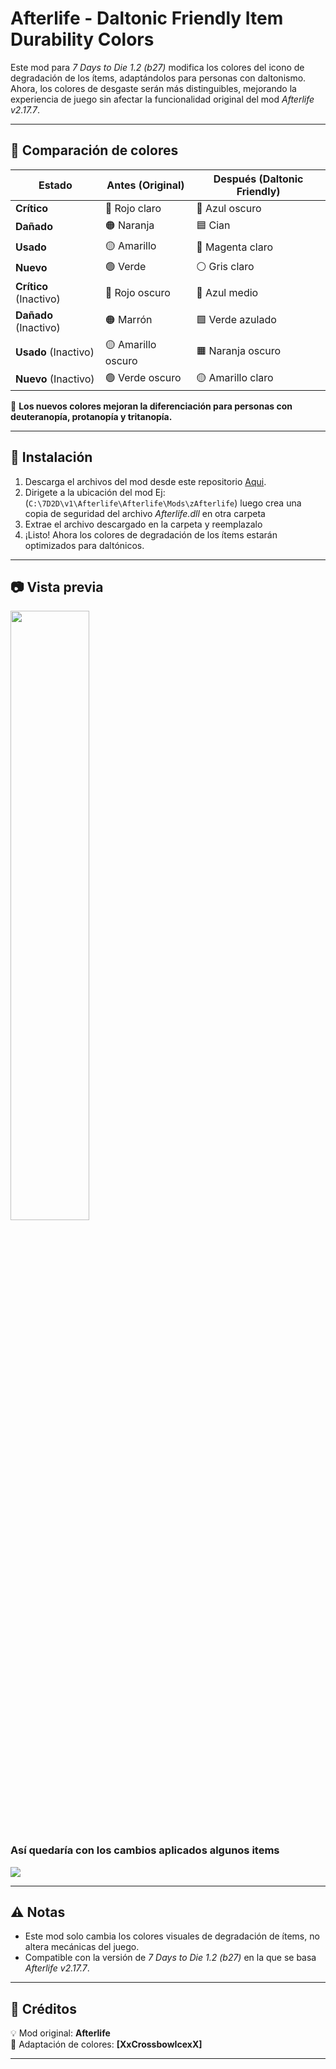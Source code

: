 # **Afterlife - Daltonic Friendly Item Durability Colors**  

Este mod para *7 Days to Die 1.2 (b27)* modifica los colores del icono de degradación de los ítems, adaptándolos para personas con daltonismo. Ahora, los colores de desgaste serán más distinguibles, mejorando la experiencia de juego sin afectar la funcionalidad original del mod *Afterlife v2.17.7*.  

---

## **🎨 Comparación de colores**  

| Estado        | Antes (Original) | Después (Daltonic Friendly) |
|--------------|-----------------|-----------------------------|
| **Crítico**  | 🔴 Rojo claro    | 🔵 Azul oscuro            |
| **Dañado**   | 🟠 Naranja       | 🟦 Cian                   |
| **Usado**    | 🟡 Amarillo      | 💜 Magenta claro          |
| **Nuevo**    | 🟢 Verde         | ⚪ Gris claro             |
| **Crítico** (Inactivo) | 🔴 Rojo oscuro     | 🔵 Azul medio         |
| **Dañado** (Inactivo)  | 🟠 Marrón          | 🟩 Verde azulado      |
| **Usado** (Inactivo)   | 🟡 Amarillo oscuro | 🟧 Naranja oscuro     |
| **Nuevo** (Inactivo)   | 🟢 Verde oscuro    | 🟡 Amarillo claro     |

🔹 **Los nuevos colores mejoran la diferenciación para personas con deuteranopía, protanopía y tritanopía.**  

---

## **📂 Instalación**  

1. Descarga el archivos del mod desde este repositorio [Aqui](https://github.com/XxCrossbowIcexX/7DTD-AL-Degradation-Color/releases/tag/v2.17.7).
2. Dirigete a la ubicación del mod Ej: (`C:\7D2D\v1\Afterlife\Afterlife\Mods\zAfterlife`) luego crea una copia de seguridad del archivo *Afterlife.dll* en otra carpeta 
3. Extrae el archivo descargado en la carpeta y reemplazalo  
4. ¡Listo! Ahora los colores de degradación de los ítems estarán optimizados para daltónicos.  

---

## **📷 Vista previa**  

<img src="https://github.com/user-attachments/assets/dbcfa6ce-79b5-42ff-a86d-ea94c44230b1" width="50%" />

### **Así quedaría con los cambios aplicados algunos items** ###

<img src="https://github.com/user-attachments/assets/665350ce-dca1-4d18-9ced-2aafed8e4c28" />

---

## **⚠️ Notas**  

- Este mod solo cambia los colores visuales de degradación de ítems, no altera mecánicas del juego.  
- Compatible con la versión de *7 Days to Die 1.2 (b27)* en la que se basa *Afterlife v2.17.7*.  

---

## **🤝 Créditos**  

💡 Mod original: **Afterlife**  
🎨 Adaptación de colores: **[XxCrossbowIcexX]**  

---
